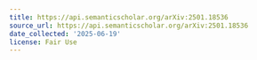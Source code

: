 ```yaml
---
title: https://api.semanticscholar.org/arXiv:2501.18536
source_url: https://api.semanticscholar.org/arXiv:2501.18536
date_collected: '2025-06-19'
license: Fair Use
---
```



